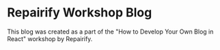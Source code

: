 # Repairify Workshop Blog

This blog was created as a part of the "How to Develop Your Own Blog in React" workshop by Repairify.
